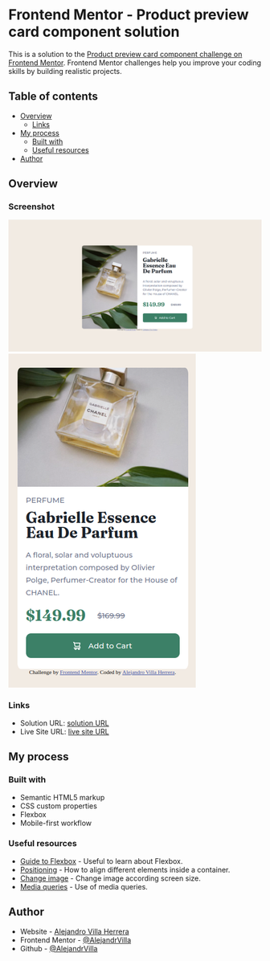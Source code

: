 # Frontend Mentor - Product preview card component solution

This is a solution to the [Product preview card component challenge on Frontend Mentor](https://www.frontendmentor.io/challenges/product-preview-card-component-GO7UmttRfa). Frontend Mentor challenges help you improve your coding skills by building realistic projects. 

## Table of contents

- [Overview](#overview)
  - [Links](#links)
- [My process](#my-process)
  - [Built with](#built-with)
  - [Useful resources](#useful-resources)
- [Author](#author)

## Overview

### Screenshot

![Screenshot1](./images/Screenshot1.png)
![Screenshot2](./images/Screenshot2.png)

### Links

- Solution URL: [solution URL](https://www.frontendmentor.io/solutions/qr-component-with-flexbox-t61-3GjUOh)
- Live Site URL: [live site URL](https://alejandrvilla.github.io/QR-Component/)


## My process

### Built with

- Semantic HTML5 markup
- CSS custom properties
- Flexbox
- Mobile-first workflow

### Useful resources

- [Guide to Flexbox](https://css-tricks.com/snippets/css/a-guide-to-flexbox/) - Useful to learn about Flexbox.
- [Positioning](https://blog.froont.com/positioning-in-web-design/) - How to align different elements inside a container.
- [Change image](https://es.stackoverflow.com/questions/127744/mostrar-imagen-segun-tama%C3%B1o-de-pantalla) - Change image according screen size.
- [Media queries](https://developer.mozilla.org/es/docs/Web/CSS/CSS_media_queries/Using_media_queries) - Use of media queries.


## Author

- Website - [Alejandro Villa Herrera](https://www.linkedin.com/feed/)
- Frontend Mentor - [@AlejandrVilla](https://www.frontendmentor.io/profile/AlejandrVilla)
- Github - [@AlejandrVilla](https://github.com/AlejandrVilla)
